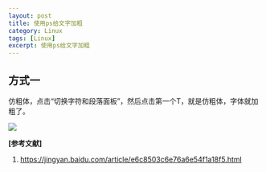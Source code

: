 ```yaml
---
layout: post
title: 使用ps给文字加粗
category: Linux
tags: [Linux]
excerpt: 使用ps给文字加粗
---
```


## 方式一 ##

仿粗体，点击“切换字符和段落面板”，然后点击第一个T，就是仿粗体，字体就加粗了。
    
![](http://www.nangongyibin.com/assets/images/psf1.png)


**[参考文献]**

1. <https://jingyan.baidu.com/article/e6c8503c6e76a6e54f1a18f5.html>


